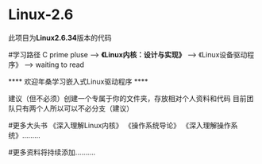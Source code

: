 # Linux-2.6
此项目为**Linux2.6.34**版本的代码

#学习路径
C prime pluse  -->  ****《Linux内核：设计与实现》**** -->  《Linux设备驱动程序》 --> waiting to read

**** 欢迎年桑学习嵌入式Linux驱动程序 ****

建议（但不必须）创建一个专属于你的文件夹，存放相对个人资料和代码
目前团队只有两个人所以可以不必分支（建议）


#更多大头书
《深入理解Linux内核》 
《操作系统导论》
《深入理解操作系统》.........

#更多资料将持续添加..........
